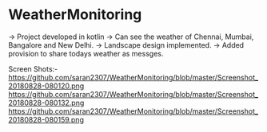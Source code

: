 # WeatherMonitoring

-> Project developed in kotlin
-> Can see the weather of Chennai, Mumbai, Bangalore and New Delhi.
-> Landscape design implemented.
-> Added provision to share todays weather as messges.


Screen Shots:-
https://github.com/saran2307/WeatherMonitoring/blob/master/Screenshot_20180828-080120.png
https://github.com/saran2307/WeatherMonitoring/blob/master/Screenshot_20180828-080132.png
https://github.com/saran2307/WeatherMonitoring/blob/master/Screenshot_20180828-080159.png
